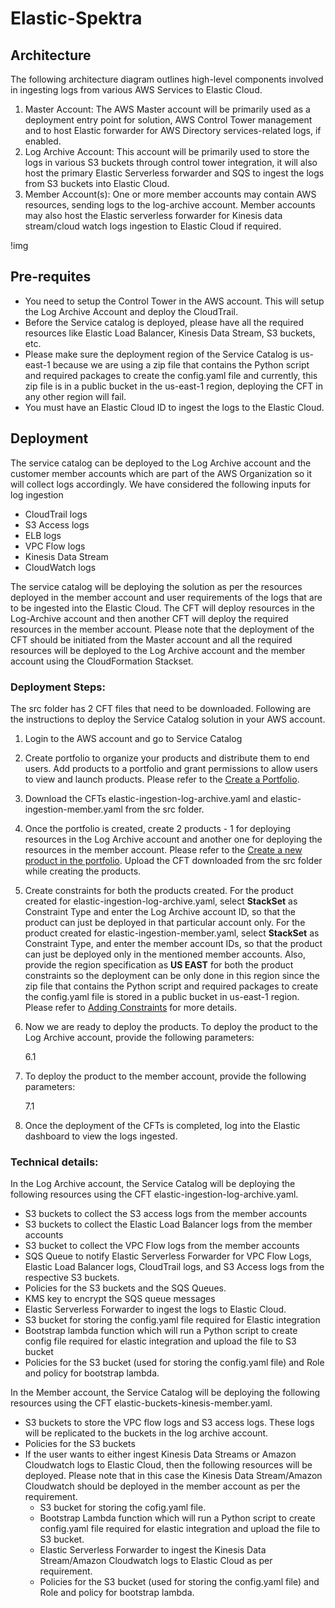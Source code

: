 # Elastic-Spektra

## Architecture

The following architecture diagram outlines high-level components involved in ingesting logs from various AWS Services to Elastic Cloud.

1. Master Account: The AWS Master account will be primarily used as a deployment entry point for solution, AWS Control Tower management and to host Elastic forwarder for AWS Directory services-related logs, if enabled.
2. Log Archive Account: This account will be primarily used to store the logs in various S3 buckets through control tower integration, it will also host the primary Elastic Serverless forwarder and SQS to ingest the logs from S3 buckets into Elastic Cloud.
3. Member Account(s): One or more member accounts may contain AWS resources, sending logs to the log-archive account. Member accounts may also host the Elastic serverless forwarder for Kinesis data stream/cloud watch logs ingestion to Elastic Cloud if required.

!img

## Pre-requites

- You need to setup the Control Tower in the AWS account. This will setup the Log Archive Account and deploy the CloudTrail.
- Before the Service catalog is deployed, please have all the required resources like Elastic Load Balancer, Kinesis Data Stream, S3 buckets, etc.
- Please make sure the deployment region of the Service Catalog is us-east-1 because we are using a zip file that contains the Python script and required packages to create the config.yaml file and currently, this zip file is in a public bucket in the us-east-1 region, deploying the CFT in any other region will fail.
- You must have an Elastic Cloud ID to ingest the logs to the Elastic Cloud.

## Deployment

The service catalog can be deployed to the Log Archive account and the customer member accounts which are part of the AWS Organization so it will collect logs accordingly. We have considered the following inputs for log ingestion 

- CloudTrail logs
- S3 Access logs
- ELB logs
- VPC Flow logs
- Kinesis Data Stream
- CloudWatch logs

The service catalog will be deploying the solution as per the resources deployed in the member account and user requirements of the logs that are to be ingested into the Elastic Cloud. The CFT will deploy resources in the Log-Archive account and then another CFT will deploy the required resources in the member account. Please note that the deployment of the CFT should be initiated from the Master account and all the required resources will be deployed to the Log Archive account and the member account using the CloudFormation Stackset.

### Deployment Steps:

The src folder has 2 CFT files that need to be downloaded. Following are the instructions to deploy the Service Catalog solution in your AWS account.

1. Login to the AWS account and go to Service Catalog
2. Create portfolio to organize your products and distribute them to end users. Add products to a portfolio and grant permissions to allow users to view and launch products. Please refer to the [Create a Portfolio](https://docs.aws.amazon.com/servicecatalog/latest/adminguide/getstarted-portfolio.html).
3. Download the CFTs elastic-ingestion-log-archive.yaml and  elastic-ingestion-member.yaml from the src folder.
4. Once the portfolio is created, create 2 products - 1 for deploying resources in the Log Archive account and another one for deploying the resources in the member account. Please refer to the [Create a new product in the portfolio](https://docs.aws.amazon.com/servicecatalog/latest/adminguide/getstarted-product.html). Upload the CFT downloaded from the src folder while creating the products.
5. Create constraints for both the products created. For the product created for elastic-ingestion-log-archive.yaml, select **StackSet** as Constraint Type and enter the Log Archive account ID, so that the product can just be deployed in that particular account only. For the product created for elastic-ingestion-member.yaml, select **StackSet** as Constraint Type, and enter the member account IDs, so that the product can just be deployed only in the mentioned member accounts. Also, provide the region specification as **US EAST** for both the product constraints so the deployment can be only done in this region since the zip file that contains the Python script and required packages to create the config.yaml file is stored in a public bucket in us-east-1 region. Please refer to [Adding Constraints](https://docs.aws.amazon.com/servicecatalog/latest/adminguide/portfoliomgmt-constraints.html) for more details.
6. Now we are ready to deploy the products. To deploy the product to the Log Archive account, provide the following parameters:

    6.1 

7. To deploy the product to the member account, provide the following parameters:

    7.1 
   
9.  Once the deployment of the CFTs is completed, log into the Elastic dashboard to view the logs ingested.


### Technical details:

In the Log Archive account, the Service Catalog will be deploying the following resources using the CFT elastic-ingestion-log-archive.yaml.

- S3 buckets to collect the S3 access logs from the member accounts
- S3 buckets to collect the Elastic Load Balancer logs from the member accounts
- S3 bucket to collect the VPC Flow logs from the member accounts
- SQS Queue to notify Elastic Serverless Forwarder for VPC Flow Logs, Elastic Load Balancer logs, CloudTrail logs, and S3 Access logs from the respective S3 buckets.
- Policies for the S3 buckets and the SQS Queues.
- KMS key to encrypt the SQS queue messages
- Elastic Serverless Forwarder to ingest the logs to Elastic Cloud.
- S3 bucket for storing the config.yaml file required for Elastic integration
- Bootstrap lambda function which will run a Python script to create config file required for elastic integration and upload the file to S3 bucket
- Policies for the S3 bucket (used for storing the config.yaml file) and Role and policy for bootstrap lambda.
 
In the Member account, the Service Catalog will be deploying the following resources using the CFT elastic-buckets-kinesis-member.yaml.

- S3 buckets to store the VPC flow logs and S3 access logs. These logs will be replicated to the buckets in the log archive account.
- Policies for the S3 buckets
- If the user wants to either ingest Kinesis Data Streams or Amazon Cloudwatch logs to Elastic Cloud, then the following resources will be deployed. Please note that in this case the Kinesis Data Stream/Amazon Cloudwatch should be deployed in the member account as per the requirement.
  - S3 bucket for storing the cofig.yaml file. 
  - Bootstrap Lambda function which will run a Python script to create config.yaml file required for elastic integration and upload the file to S3 bucket. 
  - Elastic Serverless Forwarder to ingest the Kinesis Data Stream/Amazon Cloudwatch logs to Elastic Cloud as per requirement.
  - Policies for the S3 bucket (used for storing the config.yaml file) and Role and policy for bootstrap lambda.
 
